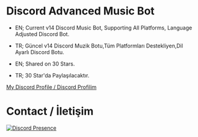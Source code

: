 # Discord Advanced Music Bot

- EN; Current v14 Discord Music Bot, Supporting All Platforms, Language Adjusted Discord Bot.

- TR; Güncel v14 Discord Muzik Botu,Tüm Platformları Destekliyen,Dil Ayarlı Discord Botu.

- EN; Shared on 30 Stars.
- TR; 30 Star'da Paylaşılacaktır.

[ My Discord Profile / Discord Profilim ](https://discord.com/users/928259219038302258)

# Contact / İletişim
[![Discord Presence](https://lanyard-profile-readme.vercel.app/api/928259219038302258?hideDiscrim=true)](https://discord.com/users/928259219038302258)

